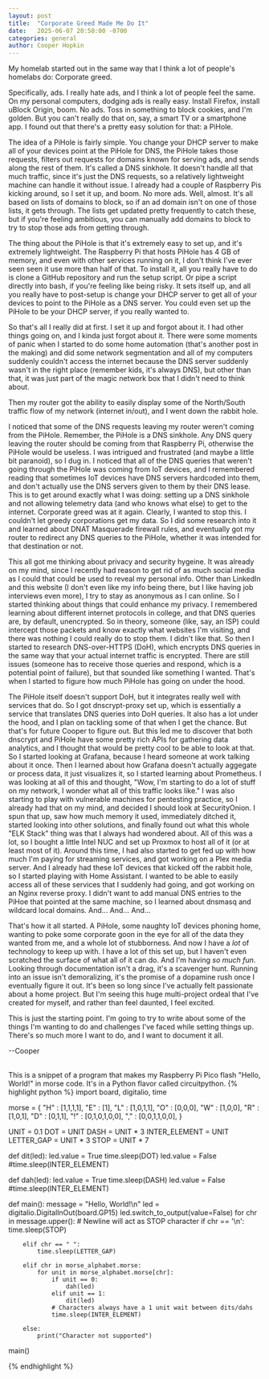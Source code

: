 ```yaml
---
layout: post
title:  "Corporate Greed Made Me Do It"
date:   2025-06-07 20:50:00 -0700
categories: general
author: Cooper Hopkin
---
```


My homelab started out in the same way that I think a lot of people's homelabs do: Corporate greed.

Specifically, ads. I really hate ads, and I think a lot of people feel the same. On my personal computers, dodging ads is really easy. Install Firefox, install uBlock Origin, boom. No ads. Toss in something to block cookies, and I'm golden. But you can't really do that on, say, a smart TV or a smartphone app. I found out that there's a pretty easy solution for that: a PiHole.

The idea of a PiHole is fairly simple. You change your DHCP server to make all of your devices point at the PiHole for DNS, the PiHole takes those requests, filters out requests for domains known for serving ads, and sends along the rest of them. It's called a DNS sinkhole. It doesn't handle all that much traffic, since it's just the DNS requests, so a relatively lightweight machine can handle it without issue. I already had a couple of Raspberry Pis kicking around, so I set it up, and boom. No more ads. Well, almost. It's all based on lists of domains to block, so if an ad domain isn't on one of those lists, it gets through. The lists get updated pretty frequently to catch these, but if you're feeling ambitious, you can manually add domains to block to try to stop those ads from getting through.

The thing about the PiHole is that it's extremely easy to set up, and it's extremely lightweight. The Raspberry Pi that hosts PiHole has 4 GB of memory, and even with other services running on it, I don't think I've ever seen seen it use more than half of that. To install it, all you really have to do is clone a GitHub repository and run the setup script. Or pipe a script directly into bash, if you're feeling like being risky. It sets itself up, and all you really have to post-setup is change your DHCP server to get all of your devices to point to the PiHole as a DNS server. You could even set up the PiHole to be your DHCP server, if you really wanted to.

So that's all I really did at first. I set it up and forgot about it. I had other things going on, and I kinda just forgot about it. There were some moments of panic when I started to do some home automation (that's another post in the making) and did some network segmentation and all of my computers suddenly couldn't access the internet because the DNS server suddenly wasn't in the right place (remember kids, it's always DNS), but other than that, it was just part of the magic network box that I didn't need to think about.

Then my router got the ability to easily display some of the North/South traffic flow of my network (internet in/out), and I went down the rabbit hole.

I noticed that some of the DNS requests leaving my router weren't coming from the PiHole. Remember, the PiHole is a DNS sinkhole. Any DNS query leaving the router should be coming from that Raspberry Pi, otherwise the PiHole would be useless. I was intrigued and frustrated (and maybe a little bit paranoid), so I dug in. I noticed that all of the DNS queries that weren't going through the PiHole was coming from IoT devices, and I remembered reading that sometimes IoT devices have DNS servers hardcoded into them, and don't actually use the DNS servers given to them by their DNS lease. This is to get around exactly what I was doing: setting up a DNS sinkhole and not allowing telemetry data (and who knows what else) to get to the internet. Corporate greed was at it again. Clearly, I wanted to stop this. I couldn't let greedy corporations get my data. So I did some research into it and learned about DNAT Masquerade firewall rules, and eventually got my router to redirect any DNS queries to the PiHole, whether it was intended for that destination or not.

This all got me thinking about privacy and security hygeine. It was already on my mind, since I recently had reason to get rid of as much social media as I could that could be used to reveal my personal info. Other than LinkedIn and this website (I don't even like my info being there, but I like having job interviews even more), I try to stay as anonymous as I can online. So I started thinking about things that could enhance my privacy. I remembered learning about different internet protocols in college, and that DNS queries are, by default, unencrypted. So in theory, someone (like, say, an ISP) could intercept those packets and know exactly what websites I'm visiting, and there was nothing I could really do to stop them. I didn't like that. So then I started to research DNS-over-HTTPS (DoH), which encrypts DNS queries in the same way that your actual internet traffic is encrypted. There are still issues (someone has to receive those queries and respond, which is a potential point of failure), but that sounded like something I wanted. That's when I started to figure how much PiHole has going on under the hood. 

The PiHole itself doesn't support DoH, but it integrates really well with services that do. So I got dnscrypt-proxy set up, which is essentially a service that translates DNS queries into DoH queries. It also has a lot under the hood, and I plan on tackling some of that when I get the chance. But that's for future Cooper to figure out. But this led me to discover that both dnscrypt and PiHole have some pretty rich APIs for gathering data analytics, and I thought that would be pretty cool to be able to look at that. So I started looking at Grafana, because I heard someone at work talking about it once. Then I learned about how Grafana doesn't actually aggegate or process data, it just visualizes it, so I started learning about Prometheus. I was looking at all of this and thought, "Wow, I'm starting to do a lot of stuff on my network, I wonder what all of this traffic looks like." I was also starting to play with vulnerable machines for pentesting practice, so I already had that on my mind, and decided I should look at SecurityOnion. I spun that up, saw how much memory it used, immediately ditched it, started looking into other solutions, and finally found out what this whole "ELK Stack" thing was that I always had wondered about. All of this was a lot, so I bought a little Intel NUC and set up Proxmox to host all of it (or at least most of it). Around this time, I had also started to get fed up with how much I'm paying for streaming services, and got working on a Plex media server. And I already had these IoT devices that kicked off the rabbit hole, so I started playing with Home Assistant. I wanted to be able to easily access all of these services that I suddenly had going, and got working on an Nginx reverse proxy. I didn't want to add manual DNS entries to the PiHoe that pointed at the same machine, so I learned about dnsmasq and wildcard local domains. And... And... And... 

That's how it all started. A PiHole, some naughty IoT devices phoning home, wanting to poke some corporate goon in the eye for all of the data they wanted from me, and a whole lot of stubborness. And now I have a _lot_ of technology to keep up with. I have a lot of this set up, but I haven't even scratched the surface of what all of it can do. And I'm having _so much fun_. Looking through documentation isn't a drag, it's a scavenger hunt. Running into an issue isn't demoralizing, it's the promise of a dopamine rush once I eventually figure it out. It's been so long since I've actually felt passionate about a home project. But I'm seeing this huge multi-project ordeal that I've created for myself, and rather than feel daunted, I feel excited.

This is just the starting point. I'm going to try to write about some of the things I'm wanting to do and challenges I've faced while setting things up. There's so much more I want to do, and I want to document it all.

--Cooper 

<br>This is a snippet of a program that makes my Raspberry Pi Pico flash "Hello, World!" in morse code. It's in a Python flavor called circuitpython.
{% highlight python %}
import board, digitalio, time

morse = {
    "H" : [1,1,1,1],
    "E" : [1],
    "L" : [1,0,1,1],
    "O" : [0,0,0],
    "W" : [1,0,0],
    "R" : [1,0,1],
    "D" : [0,1,1],
    "!" : [0,1,0,1,0,0],
    "," : [0,0,1,1,0,0],
}

UNIT = 0.1
DOT = UNIT
DASH = UNIT * 3
INTER_ELEMENT = UNIT
LETTER_GAP = UNIT * 3
STOP = UNIT * 7

def dit(led):
    led.value = True
    time.sleep(DOT)
    led.value = False
    #time.sleep(INTER_ELEMENT)

def dah(led):
    led.value = True
    time.sleep(DASH)
    led.value = False
    #time.sleep(INTER_ELEMENT)

def main():
    message = "Hello, World!\n"
    led = digitalio.DigitalInOut(board.GP15)
    led.switch_to_output(value=False)
    for chr in message.upper():
        # Newline will act as STOP character
        if chr == '\n':
            time.sleep(STOP)

        elif chr == " ":
            time.sleep(LETTER_GAP)

        elif chr in morse_alphabet.morse:
            for unit in morse_alphabet.morse[chr]:
                if unit == 0:
                    dah(led)
                elif unit == 1:
                    dit(led)
                # Characters always have a 1 unit wait between dits/dahs
                time.sleep(INTER_ELEMENT)

        else:
            print("Character not supported")
        
main()

{% endhighlight %}